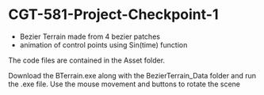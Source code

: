 # CGT-581-Project-Checkpoint-1

- Bezier Terrain made from 4 bezier patches
- animation of control points using Sin(time) function

The code files are contained in the Asset folder. 

Download the BTerrain.exe along with the BezierTerrain_Data folder and run the .exe file.
Use the mouse movement and buttons to rotate the scene
